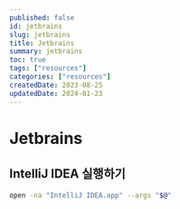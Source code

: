 ```yaml
---
published: false
id: jetbrains
slug: jetbrains
title: Jetbrains
summary: jetbrains
toc: true
tags: ["resources"]
categories: ["resources"]
createdDate: 2023-08-25
updatedDate: 2024-01-23
---
```


# Jetbrains

## IntelliJ IDEA 실행하기
```bash
open -na "IntelliJ IDEA.app" --args "$@"
```

